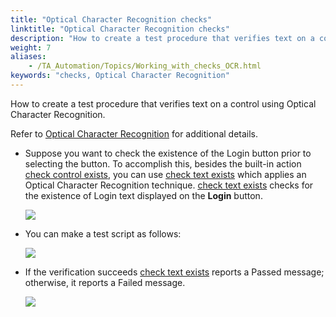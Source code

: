 ```yaml
--- 
title: "Optical Character Recognition checks"
linktitle: "Optical Character Recognition checks"
description: "How to create a test procedure that verifies text on a control using Optical Character Recognition."
weight: 7
aliases: 
    - /TA_Automation/Topics/Working_with_checks_OCR.html
keywords: "checks, Optical Character Recognition"
---
```


How to create a test procedure that verifies text on a control using Optical Character Recognition.

Refer to [Optical Character Recognition](/TA_Automation/Topics/bia_OCR.html) for additional details.

-   Suppose you want to check the existence of the Login button prior to selecting the button. To accomplish this, besides the built-in action [check control exists](/TA_Automation/Topics/bia_check_control_exists.html), you can use [check text exists](/TA_Automation/Topics/bia_check_text_exists.html) which applies an Optical Character Recognition technique. [check text exists](/TA_Automation/Topics/bia_check_text_exists.html) checks for the existence of Login text displayed on the **Login** button.

    ![](/images/TA_Automation/Images/bia_check_text_exists_aut.png)

-   You can make a test script as follows:

    ![](/images/TA_Automation/Images/bia_check_text_exists_pgm_working_with_checks.png)

-   If the verification succeeds [check text exists](/TA_Automation/Topics/bia_check_text_exists.html) reports a Passed message; otherwise, it reports a Failed message.

    ![](/images/TA_Automation/Images/bia_check_text_exists_res_working_with_checks.png)





